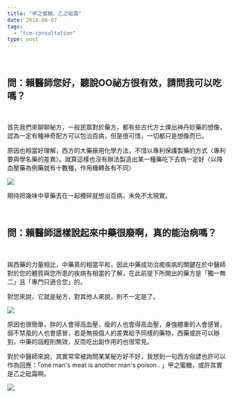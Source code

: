 ```yaml
---
title: "甲之蜜糖，乙之砒霜"
date: 2018-06-07
tags: 
  - "tcm-consultation"
type: post
---
```


 

## 問：賴醫師您好，聽說OO祕方很有效，請問我可以吃嗎？

 

首先我們來聊聊秘方，一般民眾對於藥方，都有些古代方士煉出神丹妙藥的想像，認為一定有種神奇配方可以包治百病，但是很可惜，一切都只是想像而已。

原因也相當好理解，西方的大藥廠用化學方法，不惜以專利保護製藥的方式〈專利要與學名藥的差異〉。就算這樣也沒有辦法製造出某一種藥吃下去病一定好〈以降血壓藥為例藥就有十數種，作用機轉各有不同〉

![](/images/uploads/world-drug-300x169.png)

期待把幾味中草藥丟在一起攪碎就想治百病，未免不太現實。

 

## 問：賴醫師這樣說起來中藥很廢啊，真的能治病嗎？

 

與西藥的力量相比，中藥真的相當平和，因此中藥成功治癒疾病的關鍵在於中醫師對於您的體質與您所患的疾病有相當的了解，在此前提下所開出的藥方是「獨一無二」且「專門只適合您」的。

對您來說，它就是秘方，對其他人來說，則不一定是了。

![](/images/uploads/cosmetic-oil-300x200.jpg)

原因也很簡單，胖的人會得高血壓，瘦的人也會得高血壓，身強體重的人會感冒，弱不禁風的人也會感冒，若是無視個人的差異給予同樣的藥物，西藥或許可以辦到，中藥的話輕則無效，反而吃出副作用的也很常見。

對於中醫師來說，其實常常被詢問某某秘方好不好，我想到一句西方俗諺也許可以作為回應：「one man's meat is another man's poison . 」甲之蜜糖，或許其實是乙之砒霜啊。

![](/images/uploads/honey-dipper-300x200.jpg)
